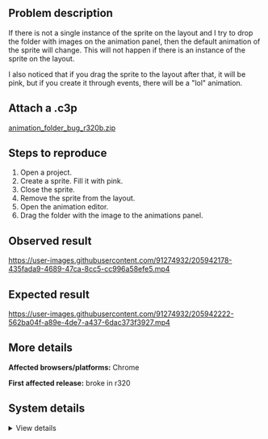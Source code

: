 ## Problem description

If there is not a single instance of the sprite on the layout and I try to drop the folder with images on the animation panel, then the default animation of the sprite will change. This will not happen if there is an instance of the sprite on the layout.

I also noticed that if you drag the sprite to the layout after that, it will be pink, but if you create it through events, there will be a "lol" animation.

## Attach a .c3p

[animation_folder_bug_r320b.zip](https://github.com/WilsonPercival/WilsonPercival/files/10167416/animation_folder_bug_r320b.zip)

## Steps to reproduce

1. Open a project.
2. Create a sprite. Fill it with pink.
3. Close the sprite.
4. Remove the sprite from the layout.
5. Open the animation editor.
6. Drag the folder with the image to the animations panel.

## Observed result

https://user-images.githubusercontent.com/91274932/205942178-435fada9-4689-47ca-8cc5-cc996a58efe5.mp4

## Expected result

https://user-images.githubusercontent.com/91274932/205942222-562ba04f-a89e-4de7-a437-6dac373f3927.mp4

## More details



**Affected browsers/platforms:** Chrome

**First affected release:** broke in r320

## System details

<details><summary>View details</summary>

Platform information
Product: Construct 3 r320 (beta)
Browser: Chrome 108.0.5359.94
Browser engine: Chromium
Context: browser
Operating system: Windows NT 0.1.0
Device type: desktop
Device pixel ratio: 1
Logical CPU cores: 2
Approx. device memory: 4 GB
User agent: Mozilla/5.0 (Windows NT 6.1; Win64; x64) AppleWebKit/537.36 (KHTML, like Gecko) Chrome/108.0.0.0 Safari/537.36
Language setting: en-US

Local storage
Storage quota (approx): 59 gb
Storage usage (approx): 748 mb (1.2%)
Persistant storage: No

Browser support notes
This list contains missing features that are not required, but could improve performance or user experience if supported.

UI effects are disabled in settings.
WebGL 2+ is not supported. Rendering quality and features may be affected.
WebGL information
Version string: WebGL 1.0 (OpenGL ES 2.0 Chromium)
Numeric version: 1
Supports NPOT textures: partial
Supports GPU profiling: no
Supports highp precision: yes
Vendor: Google Inc. (Intel)
Renderer: ANGLE (Intel, Intel(R) HD Graphics Direct3D9Ex vs_3_0 ps_3_0, igdumdim64.dll)
Major performance caveat: no
Maximum texture size: 8192
Point size range: 1 to 256
Extensions:

ANGLE_instanced_arrays
EXT_blend_minmax
EXT_color_buffer_half_float
EXT_float_blend
EXT_frag_depth
EXT_shader_texture_lod
EXT_texture_filter_anisotropic
EXT_sRGB
KHR_parallel_shader_compile
OES_element_index_uint
OES_fbo_render_mipmap
OES_standard_derivatives
OES_texture_float
OES_texture_float_linear
OES_texture_half_float
OES_texture_half_float_linear
OES_vertex_array_object
WEBGL_color_buffer_float
WEBGL_compressed_texture_s3tc
WEBGL_compressed_texture_s3tc_srgb
WEBGL_debug_renderer_info
WEBGL_debug_shaders
WEBGL_depth_texture
WEBGL_lose_context
WEBGL_multi_draw
Audio information
System sample rate: 48000 Hz
Output channels: 2
Output interpretation: speakers
Supported decode formats:

WebM Opus (audio/webm; codecs=opus)
Ogg Opus (audio/ogg; codecs=opus)
WebM Vorbis (audio/webm; codecs=vorbis)
Ogg Vorbis (audio/ogg; codecs=vorbis)
MPEG-4 AAC (audio/mp4; codecs=mp4a.40.5)
MP3 (audio/mpeg)
FLAC (audio/flac)
PCM WAV (audio/wav; codecs=1)
Supported encode formats:

WebM Opus (audio/webm; codecs=opus)
Video information
Supported decode formats:

WebM AV1 (video/webm; codecs=av01.0.00M.08)
MP4 AV1 (video/mp4; codecs=av01.0.00M.08)
WebM VP9 (video/webm; codecs=vp9)
WebM VP8 (video/webm; codecs=vp8)
Ogg Theora (video/ogg; codecs=theora)
H.264 (video/mp4; codecs=avc1.42E01E)
Supported encode formats:

WebM VP9 (video/webm; codecs=vp9)
WebM VP8 (video/webm; codecs=vp8)

</details>

